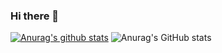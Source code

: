 ### Hi there 👋

  [![Anurag's github stats](https://github-readme-stats.vercel.app/api?username=DShomin)](https://github.com/anuraghazra/github-readme-stats)
  ![Anurag's GitHub stats](https://github-readme-stats.vercel.app/api?username=anuraghazra&show_icons=true&theme=radical)

<!--
**DShomin/DShomin** is a ✨ _special_ ✨ repository because its `README.md` (this file) appears on your GitHub profile.

Here are some ideas to get you started:

- 🔭 I’m currently working on ...
- 🌱 I’m currently learning ...
- 👯 I’m looking to collaborate on ...
- 🤔 I’m looking for help with ...
- 💬 Ask me about ...
- 📫 How to reach me: ...
- 😄 Pronouns: ...
- ⚡ Fun fact: ...
-->
